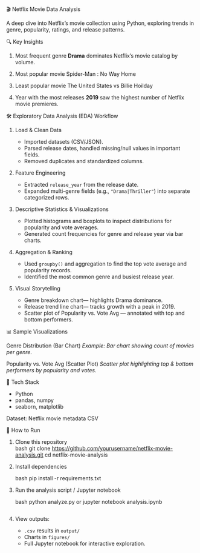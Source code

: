🎬 Netflix Movie Data Analysis

A deep dive into Netflix’s movie collection using Python, exploring trends in genre, popularity, ratings, and release patterns.

🔍 Key Insights

1. Most frequent genre 
   **Drama** dominates Netflix’s movie catalog by volume.

2. Most popular movie
   Spider-Man : No Way Home

3. Least popular movie
   The United States vs Billie Hoilday

4. Year with the most releases
   **2019** saw the highest number of Netflix movie premieres.


🛠️ Exploratory Data Analysis (EDA) Workflow

1. Load & Clean Data
   - Imported datasets (CSV/JSON).
   - Parsed release dates, handled missing/null values in important fields.
   - Removed duplicates and standardized columns.

2. Feature Engineering
   - Extracted `release_year` from the release date.
   - Expanded multi-genre fields (e.g., `"Drama|Thriller"`) into separate categorized rows.

3. Descriptive Statistics & Visualizations
   - Plotted histograms and boxplots to inspect distributions for popularity and vote averages.
   - Generated count frequencies for genre and release year via bar charts.

4. Aggregation & Ranking
   - Used `groupby()` and aggregation to find the top vote average and popularity records.
   - Identified the most common genre and busiest release year.

5. Visual Storytelling
   - Genre breakdown chart— highlights Drama dominance.
   - Release trend line chart— tracks growth with a peak in 2019.
   - Scatter plot of Popularity vs. Vote Avg — annotated with top and bottom performers.


📊 Sample Visualizations

Genre Distribution (Bar Chart) 
*Example: Bar chart showing count of movies per genre.*

Popularity vs. Vote Avg (Scatter Plot) 
*Scatter plot highlighting top & bottom performers by popularity and votes.*

🧪 Tech Stack

- Python 
- pandas, numpy 
- seaborn, matplotlib 

 Dataset: Netflix movie metadata CSV


📂 How to Run

1. Clone this repository  
   bash
   git clone https://github.com/yourusername/netflix-movie-analysis.git
   cd netflix-movie-analysis


2. Install dependencies

   bash
   pip install -r requirements.txt
   

3. Run the analysis script / Jupyter notebook

   bash
   python analyze.py
   or
   jupyter notebook analysis.ipynb
   ```

4. View outputs:

   * `.csv` results in `output/`
   * Charts in `figures/`
   * Full Jupyter notebook for interactive exploration.
